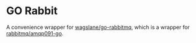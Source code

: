 # GO Rabbit

A convenience wrapper for [wagslane/go-rabbitmq](https://github.com/wagslane/go-rabbitmq), which is a wrapper for [rabbitmq/amqp091-go](https://github.com/rabbitmq/amqp091-go).
